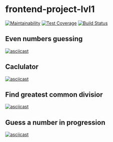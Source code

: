 # frontend-project-lvl1

[![Maintainability](https://api.codeclimate.com/v1/badges/47c1f32356259b2a0a53/maintainability)](https://codeclimate.com/github/hipanda/frontend-project-lvl1/maintainability)
[![Test Coverage](https://api.codeclimate.com/v1/badges/47c1f32356259b2a0a53/test_coverage)](https://codeclimate.com/github/hipanda/frontend-project-lvl1/test_coverage)
[![Build Status](https://travis-ci.com/hipanda/frontend-project-lvl1.svg?branch=master)](https://travis-ci.com/hipanda/frontend-project-lvl1)

## Even numbers guessing
[![asciicast](https://asciinema.org/a/0XcGvH46BuHkeBHXHOy9XvJ94.png)](https://asciinema.org/a/0XcGvH46BuHkeBHXHOy9XvJ94)

## Caclulator
[![asciicast](https://asciinema.org/a/1cCtGTK9IwC3luhqQlA6JWaZs.png)](https://asciinema.org/a/1cCtGTK9IwC3luhqQlA6JWaZs)

## Find greatest common divisior
[![asciicast](https://asciinema.org/a/3UIEjvCI9R69cVe8IGuSU6VZb.png)](https://asciinema.org/a/3UIEjvCI9R69cVe8IGuSU6VZb)

## Guess a number in progression
[![asciicast](https://asciinema.org/a/S1HBCOwcvIwqdmdH0tN1epgS2.png)](https://asciinema.org/a/S1HBCOwcvIwqdmdH0tN1epgS2)

